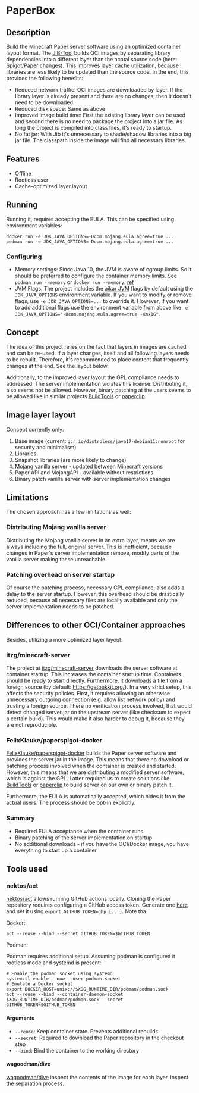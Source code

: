 # PaperBox

## Description

Build the Minecraft Paper server software using an optimized container layout format. The
[JIB-Tool](https://github.com/GoogleContainerTools/jib) builds OCI images by separating library dependencies into
a different layer than the actual source code (here: Spigot/Paper changes). This improves layer cache utilization,
because libraries are less likely to be updated than the source code. In the end, this provides the following benefits:

* Reduced network traffic: OCI images are downloaded by layer. If the library layer is already present and there are no
  changes, then it doesn't need to be downloaded.
* Reduced disk space: Same as above
* Improved image build time: First the existing library layer can be used and second there is no need to package the
  project into a jar file. As long the project is compiled into class files, it's ready to startup.
* No fat jar: With Jib it's unnecessary to shade/shadow libraries into a big jar file. The classpath inside the image
  will find all necessary libraries.

## Features

* Offline
* Rootless user
* Cache-optimized layer layout

## Running

Running it, requires accepting the EULA. This can be specified using environment variables:
```shell
docker run -e JDK_JAVA_OPTIONS=-Dcom.mojang.eula.agree=true ...
podman run -e JDK_JAVA_OPTIONS=-Dcom.mojang.eula.agree=true ...
```

### Configuring

* Memory settings: Since Java 10, the JVM is aware of cgroup limits. So it should be preferred to configure
  the container memory limits. See `podman run --memory` or `docker run --memory`.
  [ref](https://www.atamanroman.dev/articles/usecontainersupport-to-the-rescue/)
* JVM Flags. The project includes the [aikar JVM](ttps://paper.readthedocs.io/en/latest/server/aikar-flags.html) flags
  by default using the `JDK_JAVA_OPTIONS` environment variable. If you want to modify or remove flags, use
  `-e JDK_JAVA_OPTIONS=...` to override it. However, if you want to add additional flags use the environment variable
  from above like `-e JDK_JAVA_OPTIONS="-Dcom.mojang.eula.agree=true -Xmx1G"`.

## Concept

The idea of this project relies on the fact that layers in images are cached and can be re-used. If a layer changes,
itself and all following layers needs to be rebuilt. Therefore, it's recommended to place content that frequently
changes at the end. See the layout below.

Additionally, to the improved layer layout the GPL compliance needs to addressed. The server implementation violates
this license. Distributing it, also seems not be allowed. However, binary patching at the users seems to be allowed
like in similar projects [BuildTools](https://www.spigotmc.org/wiki/buildtools/) or
[paperclip](https://github.com/PaperMC/Paperclip).

## Image layer layout

Concept currently only:
1. Base image (current: `gcr.io/distroless/java17-debian11:nonroot` for security and minimalism)
2. Libraries
3. Snapshot libraries (are more likely to change)
4. Mojang vanilla server - updated between Minecraft versions
5. Paper API and MojangAPI - available without restrictions
6. Binary patch vanilla server with server implementation changes

## Limitations

The chosen approach has a few limitations as well:

### Distributing Mojang vanilla server

Distributing the Mojang vanilla server in an extra layer, means we are always including the full, original server. This
is inefficient, because changes in Paper's server implementation remove, modify parts of the vanilla server making
these unreachable.

### Patching overhead on server startup

Of course the patching process, necessary GPL compliance, also adds a delay to the server startup. However, this
overhead should be drastically reduced, because all necessary files are locally available and only the server
implementation needs to be patched.

## Differences to other OCI/Container approaches

Besides, utilizing a more optimized layer layout:

### itzg/minecraft-server

The project at [itzg/minecraft-server](https://hub.docker.com/r/itzg/minecraft-server) downloads the server software
at container startup. This increases the container startup time. Containers should be ready to start directly.
Furthermore, it downloads a file from a foreign source (by default: https://getbukkit.org/). In a very strict setup,
this affects the security policies. First, it requires allowing an otherwise unnecessary outgoing connection
(e.g. allow list network policy) and trusting a foreign source. There no verification process involved, that would
detect changed server jar on the upstream server (like checksum to expect a certain build). This would make it also
harder to debug it, because they are not reproducible.

### FelixKlauke/paperspigot-docker

[FelixKlauke/paperspigot-docker](https://github.com/FelixKlauke/paperspigot-docker) builds the Paper server software
and provides the server jar in the image. This means that there no download or patching process involved when the
container is created and started. However, this means that we are distributing a modified server software, which is
against the GPL. Latter required us to create solutions like [BuildTools](https://www.spigotmc.org/wiki/buildtools/) or
[paperclip](https://github.com/PaperMC/Paperclip) to build server on our own or binary patch it.

Furthermore, the EULA is automatically accepted, which hides it from the actual users. The process should be opt-in
explicitly.

### Summary

* Required EULA acceptance when the container runs
* Binary patching of the server implementation on startup
* No additional downloads - if you have the OCI/Docker image, you have everything to start up a container

## Tools used

### nektos/act

[nektos/act](https://github.com/nektos/act) allows running GitHub actions locally. Cloning the Paper
repository requires configuring a GitHub access token. Generate one [here](https://github.com/settings/tokens/new) and
set it using `export GITHUB_TOKEN=ghp_[...]`. Note tha

Docker:
```shell
act --reuse --bind --secret GITHUB_TOKEN=$GITHUB_TOKEN
```

Podman:

Podman requires additional setup. Assuming podman is configured it rootless mode and systemd is present:
```shell
# Enable the podman socket using systemd
systemctl enable --now --user podman.socket
# Emulate a Docker socket
export DOCKER_HOST=unix://$XDG_RUNTIME_DIR/podman/podman.sock
act --reuse --bind --container-daemon-socket $XDG_RUNTIME_DIR/podman/podman.sock --secret GITHUB_TOKEN=$GITHUB_TOKEN
```

#### Arguments

* `--reuse`: Keep container state. Prevents additional rebuilds
* `--secret`: Required to download the Paper repository in the checkout step
* `--bind`: Bind the container to the working directory

#### wagoodman/dive

[wagoodman/dive](https://github.com/wagoodman/dive) inspect the contents of the image for each layer. Inspect the
separation process.
